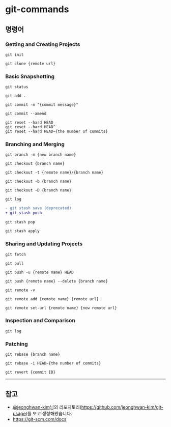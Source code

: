 # git-commands
## 명령어

### Getting and Creating Projects
```
git init
```
```
git clone {remote url}
```
### Basic Snapshotting
```
git status
```
```
git add .
```
```
git commit -m "{commit message}"
```
```
git commit --amend
```
```
git reset --hard HEAD
git reset --hard HEAD^
git reset --hard HEAD~{the number of commits}
```
### Branching and Merging
```
git branch -m {new branch name}
```
```
git checkout {branch name}
```
```
git checkout -t {remote name}/{branch name}
```
```
git checkout -b {branch name}
```
```
git checkout -D {branch name}
```
```
git log
```
```diff
- git stash save (deprecated)
+ git stash push
```
```
git stash pop
```
```
git stash apply
```
### Sharing and Updating Projects
```
git fetch
```
```
git pull
```
```
git push -u {remote name} HEAD
```
```
git push {remote name} --delete {branch name}
```
```
git remote -v
```
```
git remote add {remote name} {remote url}
```
```
git remote set-url {remote name} {new remote url}
```
### Inspection and Comparison
```
git log
```
### Patching
```
git rebase {branch name}
```
```
git rebase -i HEAD~{the number of commits}
```
```
git revert {commit ID}
```
---

## 참고 
- [@jeonghwan-kim](https://github.com/jeonghwan-kim)님의 리포지토리(https://github.com/jeonghwan-kim/git-usage)를 보고 생성해봤습니다.
- https://git-scm.com/docs
